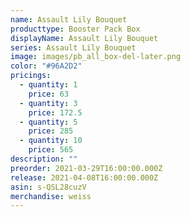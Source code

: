 ```yaml
---
name: Assault Lily Bouquet
producttype: Booster Pack Box
displayName: Assault Lily Bouquet
series: Assault Lily Bouquet
image: images/pb_all_box-del-later.png
color: "#96A2D2"
pricings:
  - quantity: 1
    price: 63
  - quantity: 3
    price: 172.5
  - quantity: 5
    price: 285
  - quantity: 10
    price: 565
description: ""
preorder: 2021-03-29T16:00:00.000Z
release: 2021-04-08T16:00:00.000Z
asin: s-QSL28cuzV
merchandise: weiss
---
```

